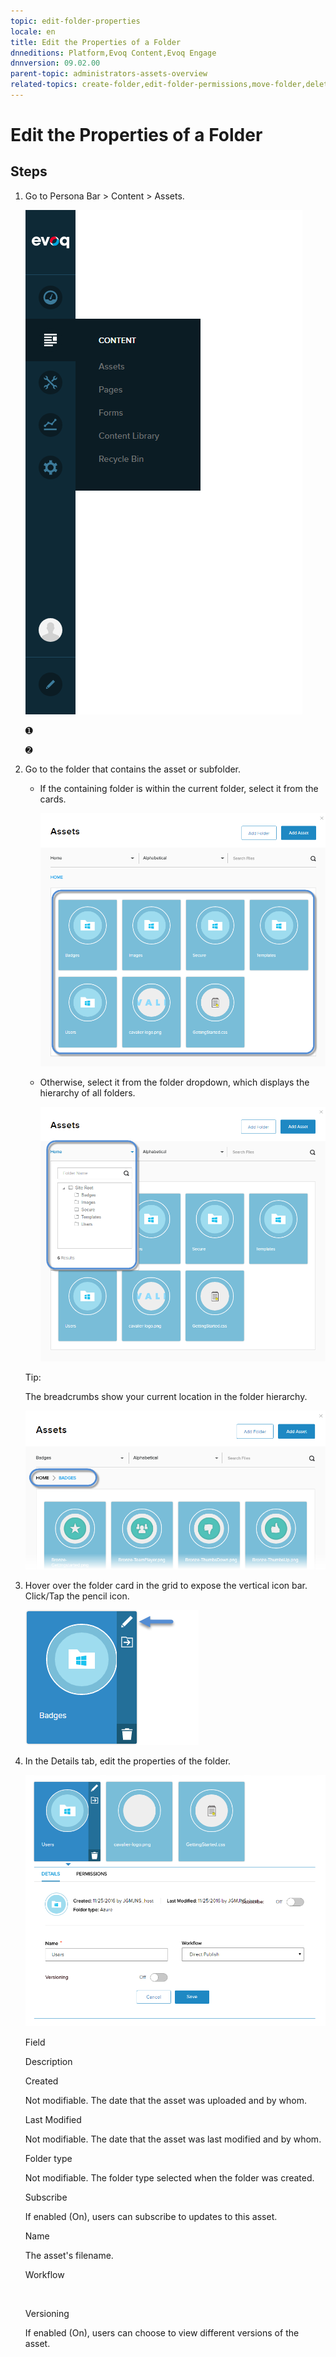 ```yaml
---
topic: edit-folder-properties
locale: en
title: Edit the Properties of a Folder
dnneditions: Platform,Evoq Content,Evoq Engage
dnnversion: 09.02.00
parent-topic: administrators-assets-overview
related-topics: create-folder,edit-folder-permissions,move-folder,delete-folder
---
```


# Edit the Properties of a Folder

## Steps

1.  Go to Persona Bar \> Content \> Assets.
    
    ![Persona Bar > Content > Assets](img/scr-pbar-host-Content-E91.png)
    
    ➊
    
    ➋
    
2.  Go to the folder that contains the asset or subfolder.
    
    *   If the containing folder is within the current folder, select it from the cards.
        
          
        
        ![Assets grid](img/scr-Assets-assetlist-grid-E90.png)
        
          
        
    *   Otherwise, select it from the folder dropdown, which displays the hierarchy of all folders.
        
          
        
        ![Folder selection](img/scr-Assets-folderdropdown-E90.png)
        
          
        
    
    Tip:
    
    The breadcrumbs show your current location in the folder hierarchy.
    
      
    
    ![Breadcrumbs](img/scr-Assets-breadcrumbs-E90.png)
    
      
    
3.  Hover over the folder card in the grid to expose the vertical icon bar. Click/Tap the pencil icon.
    
      
    
    ![Folder card iconbar - pencil](img/scr-Assets-foldercard-iconbar-edit-E90.png)
    
      
    
4.  In the Details tab, edit the properties of the folder.
    
      
    
    ![Folder properties - Details](img/scr-Assets-folder-edit-details-E90.png)
    
      
    
    Field
    
    Description
    
    Created
    
    Not modifiable. The date that the asset was uploaded and by whom.
    
    Last Modified
    
    Not modifiable. The date that the asset was last modified and by whom.
    
    Folder type
    
    Not modifiable. The folder type selected when the folder was created.
    
    Subscribe
    
    If enabled (On), users can subscribe to updates to this asset.
    
    Name
    
    The asset's filename.
    
    Workflow
    
     
    
    Versioning
    
    If enabled (On), users can choose to view different versions of the asset.